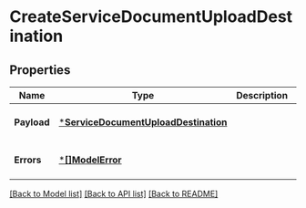 # CreateServiceDocumentUploadDestination

## Properties
Name | Type | Description | Notes
------------ | ------------- | ------------- | -------------
**Payload** | [***ServiceDocumentUploadDestination**](ServiceDocumentUploadDestination.md) |  | [optional] [default to null]
**Errors** | [***[]ModelError**](array.md) |  | [optional] [default to null]

[[Back to Model list]](../README.md#documentation-for-models) [[Back to API list]](../README.md#documentation-for-api-endpoints) [[Back to README]](../README.md)

